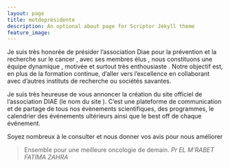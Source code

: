 ```yaml
---
layout: page
title: motdeprésidente
description: An optional about page for Scriptor Jekyll theme
feature_image: 
---
```


Je suis très honorée de présider l’association Diae pour la  prévention et la recherche sur le cancer , avec ses membres élus , nous constituons  une équipe dynamique  , motivée et surtout très enthousiaste .
Notre objectif est, en plus de la formation continue, d’aller vers l’excellence en collaborant avec d’autres instituts de recherche ou sociétés savantes.

Je suis très heureuse de vous annoncer la création du site officiel de l’association DIAE  (le nom du site ). C’est une plateforme de communication et de partage de tous nos évènements scientifiques, des programmes,   le calendrier des événements ultérieurs ainsi que le best off  de chaque événement.

Soyez nombreux à le consulter et nous donner vos avis pour nous améliorer 

>Ensemble pour une meilleure oncologie de demain. <cite>Pr EL M’RABET FATIMA ZAHRA</cite>